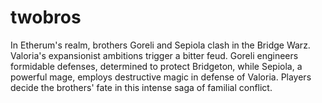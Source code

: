 # twobros



In Etherum's realm, brothers Goreli and Sepiola clash in the Bridge Warz. 
Valoria's expansionist ambitions trigger a bitter feud. 
Goreli engineers formidable defenses, determined to protect Bridgeton, 
while Sepiola, a powerful mage, employs destructive magic in defense of Valoria. 
Players decide the brothers' fate in this intense saga of familial conflict.